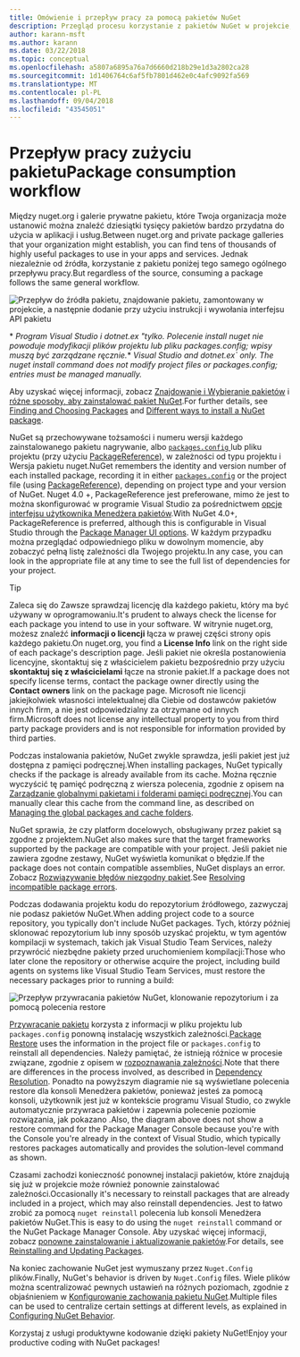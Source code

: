 ```yaml
---
title: Omówienie i przepływ pracy za pomocą pakietów NuGet
description: Przegląd procesu korzystanie z pakietów NuGet w projekcie, wraz z łączami do innych określonych części procesu.
author: karann-msft
ms.author: karann
ms.date: 03/22/2018
ms.topic: conceptual
ms.openlocfilehash: a5807a6895a76a7d6660d218b29e1d3a2802ca28
ms.sourcegitcommit: 1d1406764c6af5fb7801d462e0c4afc9092fa569
ms.translationtype: MT
ms.contentlocale: pl-PL
ms.lasthandoff: 09/04/2018
ms.locfileid: "43545051"
---
```

# <a name="package-consumption-workflow"></a><span data-ttu-id="c38fa-103">Przepływ pracy zużyciu pakietu</span><span class="sxs-lookup"><span data-stu-id="c38fa-103">Package consumption workflow</span></span>

<span data-ttu-id="c38fa-104">Między nuget.org i galerie prywatne pakietu, które Twoja organizacja może ustanowić można znaleźć dziesiątki tysięcy pakietów bardzo przydatna do użycia w aplikacji i usług.</span><span class="sxs-lookup"><span data-stu-id="c38fa-104">Between nuget.org and private package galleries that your organization might establish, you can find tens of thousands of highly useful packages to use in your apps and services.</span></span> <span data-ttu-id="c38fa-105">Jednak niezależnie od źródła, korzystanie z pakietu poniżej tego samego ogólnego przepływu pracy.</span><span class="sxs-lookup"><span data-stu-id="c38fa-105">But regardless of the source, consuming a package follows the same general workflow.</span></span>

![Przepływ do źródła pakietu, znajdowanie pakietu, zamontowany w projekcie, a następnie dodanie przy użyciu instrukcji i wywołania interfejsu API pakietu](media/Overview-01-GeneralFlow.png)

<span data-ttu-id="c38fa-107">\* _Program Visual Studio i dotnet.ex "tylko. Polecenie install nuget nie powoduje modyfikacji plików projektu lub pliku packages.config; wpisy muszą być zarządzane ręcznie._</span><span class="sxs-lookup"><span data-stu-id="c38fa-107">\* _Visual Studio and dotnet.ex\` only. The nuget install command does not modify project files or packages.config; entries must be managed manually._</span></span>

<span data-ttu-id="c38fa-108">Aby uzyskać więcej informacji, zobacz [Znajdowanie i Wybieranie pakietów](../consume-packages/finding-and-choosing-packages.md) i [różne sposoby, aby zainstalować pakiet NuGet](ways-to-install-a-package.md).</span><span class="sxs-lookup"><span data-stu-id="c38fa-108">For further details, see [Finding and Choosing Packages](../consume-packages/finding-and-choosing-packages.md) and [Different ways to install a NuGet package](ways-to-install-a-package.md).</span></span>

<span data-ttu-id="c38fa-109">NuGet są przechowywane tożsamości i numeru wersji każdego zainstalowanego pakietu nagrywanie, albo [ `packages.config` ](../reference/packages-config.md) lub pliku projektu (przy użyciu [PackageReference](../consume-packages/package-references-in-project-files.md)), w zależności od typu projektu i Wersja pakietu nuget.</span><span class="sxs-lookup"><span data-stu-id="c38fa-109">NuGet remembers the identity and version number of each installed package, recording it in either [`packages.config`](../reference/packages-config.md) or the project file (using [PackageReference](../consume-packages/package-references-in-project-files.md)), depending on project type and your version of NuGet.</span></span> <span data-ttu-id="c38fa-110">Nuget 4.0 +, PackageReference jest preferowane, mimo że jest to można skonfigurować w programie Visual Studio za pośrednictwem [opcje interfejsu użytkownika Menedżera pakietów](../tools/package-manager-ui.md).</span><span class="sxs-lookup"><span data-stu-id="c38fa-110">With NuGet 4.0+, PackageReference is preferred, although this is configurable in Visual Studio through the [Package Manager UI options](../tools/package-manager-ui.md).</span></span> <span data-ttu-id="c38fa-111">W każdym przypadku można przeglądać odpowiedniego pliku w dowolnym momencie, aby zobaczyć pełną listę zależności dla Twojego projektu.</span><span class="sxs-lookup"><span data-stu-id="c38fa-111">In any case, you can look in the appropriate file at any time to see the full list of dependencies for your project.</span></span>

> [!Tip]
> <span data-ttu-id="c38fa-112">Zaleca się do Zawsze sprawdzaj licencję dla każdego pakietu, który ma być używany w oprogramowaniu.</span><span class="sxs-lookup"><span data-stu-id="c38fa-112">It's prudent to always check the license for each package you intend to use in your software.</span></span> <span data-ttu-id="c38fa-113">W witrynie nuget.org, możesz znaleźć **informacji o licencji** łącza w prawej części strony opis każdego pakietu.</span><span class="sxs-lookup"><span data-stu-id="c38fa-113">On nuget.org, you find a **License Info** link on the right side of each package's description page.</span></span> <span data-ttu-id="c38fa-114">Jeśli pakiet nie określa postanowienia licencyjne, skontaktuj się z właścicielem pakietu bezpośrednio przy użyciu **skontaktuj się z właścicielami** łącze na stronie pakiet.</span><span class="sxs-lookup"><span data-stu-id="c38fa-114">If a package does not specify license terms, contact the package owner directly using the **Contact owners** link on the package page.</span></span> <span data-ttu-id="c38fa-115">Microsoft nie licencji jakiejkolwiek własności intelektualnej dla Ciebie od dostawców pakietów innych firm, a nie jest odpowiedzialny za otrzymane od innych firm.</span><span class="sxs-lookup"><span data-stu-id="c38fa-115">Microsoft does not license any intellectual property to you from third party package providers and is not responsible for information provided by third parties.</span></span>

<span data-ttu-id="c38fa-116">Podczas instalowania pakietów, NuGet zwykle sprawdza, jeśli pakiet jest już dostępna z pamięci podręcznej.</span><span class="sxs-lookup"><span data-stu-id="c38fa-116">When installing packages, NuGet typically checks if the package is already available from its cache.</span></span> <span data-ttu-id="c38fa-117">Można ręcznie wyczyścić tę pamięć podręczną z wiersza polecenia, zgodnie z opisem na [Zarządzanie globalnymi pakietami i folderami pamięci podręcznej](../consume-packages/managing-the-global-packages-and-cache-folders.md).</span><span class="sxs-lookup"><span data-stu-id="c38fa-117">You can manually clear this cache from the command line, as described on [Managing the global packages and cache folders](../consume-packages/managing-the-global-packages-and-cache-folders.md).</span></span>

<span data-ttu-id="c38fa-118">NuGet sprawia, że czy platform docelowych, obsługiwany przez pakiet są zgodne z projektem.</span><span class="sxs-lookup"><span data-stu-id="c38fa-118">NuGet also makes sure that the target frameworks supported by the package are compatible with your project.</span></span> <span data-ttu-id="c38fa-119">Jeśli pakiet nie zawiera zgodne zestawy, NuGet wyświetla komunikat o błędzie.</span><span class="sxs-lookup"><span data-stu-id="c38fa-119">If the package does not contain compatible assemblies, NuGet displays an error.</span></span> <span data-ttu-id="c38fa-120">Zobacz [Rozwiązywanie błędów niezgodny pakiet](dependency-resolution.md#resolving-incompatible-package-errors).</span><span class="sxs-lookup"><span data-stu-id="c38fa-120">See [Resolving incompatible package errors](dependency-resolution.md#resolving-incompatible-package-errors).</span></span>

<span data-ttu-id="c38fa-121">Podczas dodawania projektu kodu do repozytorium źródłowego, zazwyczaj nie podasz pakietów NuGet.</span><span class="sxs-lookup"><span data-stu-id="c38fa-121">When adding project code to a source repository, you typically don't include NuGet packages.</span></span> <span data-ttu-id="c38fa-122">Tych, którzy później sklonować repozytorium lub inny sposób uzyskać projektu, w tym agentów kompilacji w systemach, takich jak Visual Studio Team Services, należy przywrócić niezbędne pakiety przed uruchomieniem kompilacji:</span><span class="sxs-lookup"><span data-stu-id="c38fa-122">Those who later clone the repository or otherwise acquire the project, including build agents on systems like Visual Studio Team Services, must restore the necessary packages prior to running a build:</span></span>

![Przepływ przywracania pakietów NuGet, klonowanie repozytorium i za pomocą polecenia restore](media/Overview-02-RestoreFlow.png)

<span data-ttu-id="c38fa-124">[Przywracanie pakietu](../consume-packages/package-restore.md) korzysta z informacji w pliku projektu lub `packages.config` ponowną instalację wszystkich zależności.</span><span class="sxs-lookup"><span data-stu-id="c38fa-124">[Package Restore](../consume-packages/package-restore.md) uses the information in the project file or `packages.config` to reinstall all dependencies.</span></span> <span data-ttu-id="c38fa-125">Należy pamiętać, że istnieją różnice w procesie związane, zgodnie z opisem w [rozpoznawania zależności](../consume-packages/dependency-resolution.md).</span><span class="sxs-lookup"><span data-stu-id="c38fa-125">Note that there are differences in the process involved, as described in [Dependency Resolution](../consume-packages/dependency-resolution.md).</span></span> <span data-ttu-id="c38fa-126">Ponadto na powyższym diagramie nie są wyświetlane polecenia restore dla konsoli Menedżera pakietów, ponieważ jesteś za pomocą konsoli, użytkownik jest już w kontekście programu Visual Studio, co zwykle automatycznie przywraca pakietów i zapewnia polecenie poziomie rozwiązania, jak pokazano .</span><span class="sxs-lookup"><span data-stu-id="c38fa-126">Also, the diagram above does not show a restore command for the Package Manager Console because you're with the Console you're already in the context of Visual Studio, which typically restores packages automatically and provides the solution-level command as shown.</span></span>

<span data-ttu-id="c38fa-127">Czasami zachodzi konieczność ponownej instalacji pakietów, które znajdują się już w projekcie może również ponownie zainstalować zależności.</span><span class="sxs-lookup"><span data-stu-id="c38fa-127">Occasionally it's necessary to reinstall packages that are already included in a project, which may also reinstall dependencies.</span></span> <span data-ttu-id="c38fa-128">Jest to łatwo zrobić za pomocą `nuget reinstall` polecenia lub konsoli Menedżera pakietów NuGet.</span><span class="sxs-lookup"><span data-stu-id="c38fa-128">This is easy to do using the `nuget reinstall` command or the NuGet Package Manager Console.</span></span> <span data-ttu-id="c38fa-129">Aby uzyskać więcej informacji, zobacz [ponowne zainstalowanie i aktualizowanie pakietów](../consume-packages/reinstalling-and-updating-packages.md).</span><span class="sxs-lookup"><span data-stu-id="c38fa-129">For details, see [Reinstalling and Updating Packages](../consume-packages/reinstalling-and-updating-packages.md).</span></span>

<span data-ttu-id="c38fa-130">Na koniec zachowanie NuGet jest wymuszany przez `Nuget.Config` plików.</span><span class="sxs-lookup"><span data-stu-id="c38fa-130">Finally, NuGet's behavior is driven by `Nuget.Config` files.</span></span> <span data-ttu-id="c38fa-131">Wiele plików można scentralizować pewnych ustawień na różnych poziomach, zgodnie z objaśnieniem w [Konfigurowanie zachowania pakietu NuGet](../consume-packages/configuring-nuget-behavior.md).</span><span class="sxs-lookup"><span data-stu-id="c38fa-131">Multiple files can be used to centralize certain settings at different levels, as explained in [Configuring NuGet Behavior](../consume-packages/configuring-nuget-behavior.md).</span></span>

<span data-ttu-id="c38fa-132">Korzystaj z usługi produktywne kodowanie dzięki pakiety NuGet!</span><span class="sxs-lookup"><span data-stu-id="c38fa-132">Enjoy your productive coding with NuGet packages!</span></span>
